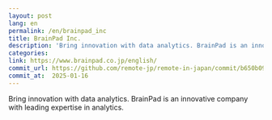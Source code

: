 ```yaml
---
layout: post
lang: en
permalink: /en/brainpad_inc
title: BrainPad Inc.
description: 'Bring innovation with data analytics. BrainPad is an innovative company with leading expertise in analytics.'
categories: 
link: https://www.brainpad.co.jp/english/
commit_url: https://github.com/remote-jp/remote-in-japan/commit/b650b0994970e1784f9df7f676d17574b0470674
commit_at:  2025-01-16
---
```


<p>Bring innovation with data analytics. BrainPad is an innovative company with leading expertise in analytics.</p>
